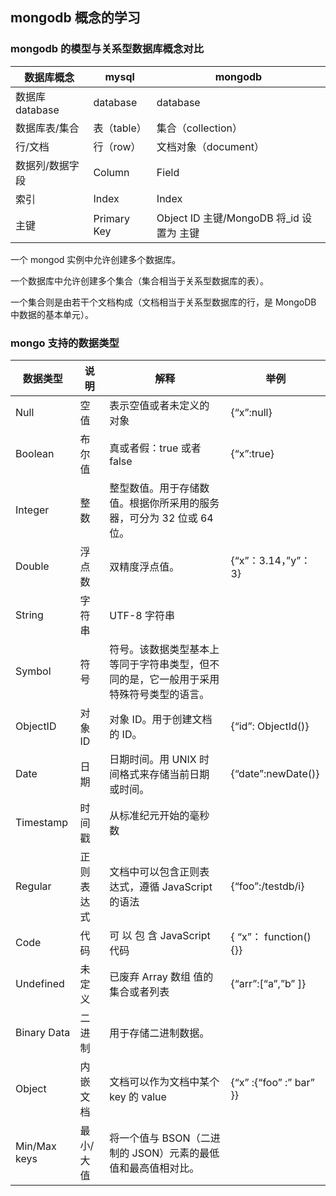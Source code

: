 ## mongodb 概念的学习

### mongodb 的模型与关系型数据库概念对比

| 数据库概念      | mysql       | mongodb                                   |
| --------------- | ----------- | ----------------------------------------- |
| 数据库 database | database    | database                                  |
| 数据库表/集合   | 表（table） | 集合（collection）                        |
| 行/文档         | 行（row）   | 文档对象（document）                      |
| 数据列/数据字段 | Column      | Field                                     |
| 索引            | Index       | Index                                     |
| 主键            | Primary Key | Object ID 主键/MongoDB 将\_id 设置为 主键 |

一个 mongod 实例中允许创建多个数据库。

一个数据库中允许创建多个集合（集合相当于关系型数据库的表）。

一个集合则是由若干个文档构成（文档相当于关系型数据库的行，是 MongoDB 中数据的基本单元）。

### mongo 支持的数据类型

| 数据类型     | 说明       | 解释                                                                                      | 举例                    |
| ------------ | ---------- | ----------------------------------------------------------------------------------------- | ----------------------- |
| Null         | 空值       | 表示空值或者未定义的 对象                                                                 | {“x”:null}              |
| Boolean      | 布尔值     | 真或者假：true 或者 false                                                                 | {“x”:true}              |
| Integer      | 整数       | 整型数值。用于存储数 值。根据你所采用的服务 器，可分为 32 位或 64 位。                    |
| Double       | 浮点数     | 双精度浮点值。                                                                            | {“x”：3.14，”y”： 3}    |
| String       | 字符串     | UTF-8 字符串                                                                              |
| Symbol       | 符号       | 符号。该数据类型基本上 等同于字符串类型，但不 同的是，它一般用于采用 特殊符号类型的语言。 |
| ObjectID     | 对象 ID    | 对象 ID。用于创建文档 的 ID。                                                             | {“id”: ObjectId()}      |
| Date         | 日期       | 日期时间。用 UNIX 时 间格式来存储当前日期 或时间。                                        | {“date”:newDate()}      |
| Timestamp    | 时间戳     | 从标准纪元开始的毫秒 数                                                                   |
| Regular      | 正则表达式 | 文档中可以包含正则表 达式，遵循 JavaScript 的语法                                         | {“foo”:/testdb/i}       |
| Code         | 代码       | 可 以 包 含 JavaScript 代码                                                               | { “x”： function(){}}   |
| Undefined    | 未定义     | 已废弃 Array 数组 值的集合或者列表                                                        | {“arr”:[“a”,”b” ]}      |
| Binary Data  | 二进制     | 用于存储二进制数据。                                                                      |
| Object       | 内嵌文档   | 文档可以作为文档中某个 key 的 value                                                       | {“x” :{“foo” :” bar” }} |
| Min/Max keys | 最小/大值  | 将一个值与 BSON（二进 制的 JSON）元素的最低 值和最高值相对比。                            |
